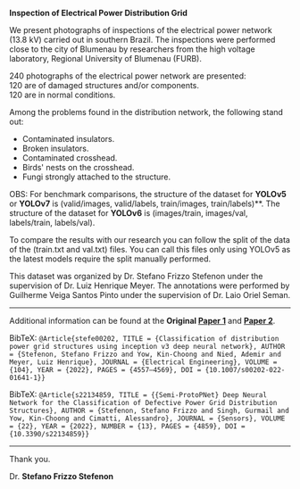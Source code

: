 **Inspection of Electrical Power Distribution Grid**

We present photographs of inspections of the electrical power network (13.8 kV) carried out in southern Brazil. The inspections were performed close to the city of Blumenau by researchers from the high voltage laboratory, Regional University of Blumenau (FURB). 

240 photographs of the electrical power network are presented:  
120 are of damaged structures and/or components.  
120 are in normal conditions.    
 
Among the problems found in the distribution network, the following stand out:
* Contaminated insulators.
* Broken insulators.
* Contaminated crosshead.
* Birds' nests on the crosshead.
* Fungi strongly attached to the structure. 

OBS: For benchmark comparisons, the structure of the dataset for **YOLOv5** or **YOLOv7** is (valid/images, valid/labels, train/images, train/labels)**.
The structure of the dataset for **YOLOv6** is (images/train, images/val, labels/train, labels/val).

To compare the results with our research you can follow the split of the data of the (train.txt and val.txt) files. You can call this files only using YOLOv5 as the latest models require the split manually performed.

This dataset was organized by Dr. Stefano Frizzo Stefenon under the supervision of Dr. Luiz Henrique Meyer.
The annotations were performed by Guilherme Veiga Santos Pinto under the supervision of Dr. Laio Oriel Seman.

---

Additional information can be found at the **Original [Paper 1](https://doi.org/10.1007/s00202-022-01641-1)** and **[Paper 2](https://doi.org/10.3390/s22134859)**.

BibTeX:
`@Article{stefe00202, TITLE = {Classification of distribution power grid structures using inception v3 deep neural network}, AUTHOR = {Stefenon, Stefano Frizzo and Yow, Kin-Choong and Nied, Ademir and Meyer, Luiz Henrique}, JOURNAL = {Electrical Engineering}, VOLUME = {104}, YEAR = {2022}, PAGES = {4557–4569}, DOI = {10.1007/s00202-022-01641-1}}`

BibTeX:
`@Article{s22134859, TITLE = {{Semi-ProtoPNet} Deep Neural Network for the Classification of Defective Power Grid Distribution Structures}, AUTHOR = {Stefenon, Stefano Frizzo and Singh, Gurmail and Yow, Kin-Choong and Cimatti, Alessandro}, JOURNAL = {Sensors}, VOLUME = {22}, YEAR = {2022}, NUMBER = {13}, PAGES = {4859}, DOI = {10.3390/s22134859}}`

---

Thank you.

Dr. **Stefano Frizzo Stefenon**
